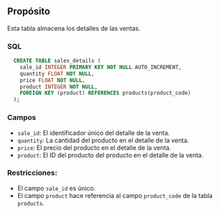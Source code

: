 ## Propósito

Esta tabla almacena los detalles de las ventas.

### SQL

```sql
  CREATE TABLE sales_details (
    sale_id INTEGER PRIMARY KEY NOT NULL AUTO_INCREMENT,
    quantity FLOAT NOT NULL,
    price FLOAT NOT NULL,
    product INTEGER NOT NULL,
    FOREIGN KEY (product) REFERENCES products(product_code)
  );
```

### Campos

* `sale_id`: El identificador único del detalle de la venta.
* `quantity`: La cantidad del producto en el detalle de la venta.
* `price`: El precio del producto en el detalle de la venta.
* `product`: El ID del producto del producto en el detalle de la venta.

### Restricciones:

* El campo `sale_id` es único.
* El campo `product` hace referencia al campo `product_code` de la tabla `products`.
